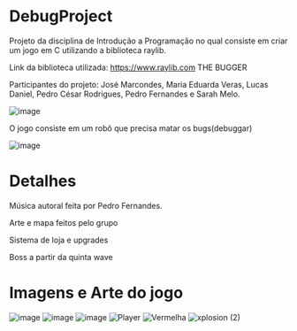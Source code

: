 # DebugProject
Projeto da disciplina de Introdução a Programação no qual consiste em criar um jogo em C utilizando a biblioteca raylib.

Link da biblioteca utilizada: https://www.raylib.com
THE BUGGER

Participantes do projeto: José Marcondes, Maria Eduarda Veras, Lucas Daniel, Pedro César Rodrigues, Pedro Fernandes e Sarah Melo.

![image](https://user-images.githubusercontent.com/86937803/131276705-91fd56aa-7145-48ee-8a5e-891838b7e472.png)

O jogo consiste em um robô que precisa matar os bugs(debuggar)


![image](https://user-images.githubusercontent.com/86937803/131276886-6a500e4f-3985-451d-bc83-82e91b465c7b.png)




# Detalhes

Música autoral feita por Pedro Fernandes.

Arte e mapa feitos pelo grupo

Sistema de loja e upgrades

Boss a partir da quinta wave

# Imagens e Arte do jogo
![image](https://user-images.githubusercontent.com/86937803/131276949-514b007a-eefa-48c4-899e-d81883c4e7a6.png)
![image](https://user-images.githubusercontent.com/86937803/131277001-779de24d-c6c8-4643-840d-cc1da4e86ba3.png)
![image](https://user-images.githubusercontent.com/86937803/131277343-a47056db-9f76-4952-b4ca-cecaa1f4b777.png)
![Player](https://user-images.githubusercontent.com/86937803/131277197-c1b55f5b-7e6e-4f08-92e1-771590705364.gif)
![Vermelha](https://user-images.githubusercontent.com/86937803/131277254-f129866d-9914-4c7b-96ec-36ffadaf1769.gif)
![xplosion (2)](https://user-images.githubusercontent.com/86937803/131277282-9da2d1e0-1238-46a2-980b-1ee86a0a5ef1.gif)

